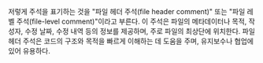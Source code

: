 저렇게 주석을 표기하는 것을 "파일 헤더 주석(file header comment)" 또는 "파일 레벨 주석(file-level comment)"이라고 부른다. 이 주석은 파일의 메타데이터나 목적, 작성자, 수정 날짜, 수정 내역 등의 정보를 제공하며, 주로 파일의 최상단에 위치한다. 파일 헤더 주석은 코드의 구조와 목적을 빠르게 이해하는 데 도움을 주며, 유지보수나 협업에 있어 유용하다.